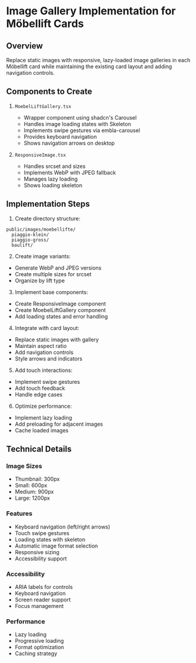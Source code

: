 # Image Gallery Implementation for Möbellift Cards

## Overview
Replace static images with responsive, lazy-loaded image galleries in each Möbellift card while maintaining the existing card layout and adding navigation controls.

## Components to Create

1. `MoebelLiftGallery.tsx`
   - Wrapper component using shadcn's Carousel
   - Handles image loading states with Skeleton
   - Implements swipe gestures via embla-carousel
   - Provides keyboard navigation
   - Shows navigation arrows on desktop

2. `ResponsiveImage.tsx`
   - Handles srcset and sizes
   - Implements WebP with JPEG fallback
   - Manages lazy loading
   - Shows loading skeleton

## Implementation Steps

1. Create directory structure:
```
public/images/moebellifte/
  piaggio-klein/
  piaggio-gross/
  baulift/
```

2. Create image variants:
- Generate WebP and JPEG versions
- Create multiple sizes for srcset
- Organize by lift type

3. Implement base components:
- Create ResponsiveImage component
- Create MoebelLiftGallery component
- Add loading states and error handling

4. Integrate with card layout:
- Replace static images with gallery
- Maintain aspect ratio
- Add navigation controls
- Style arrows and indicators

5. Add touch interactions:
- Implement swipe gestures
- Add touch feedback
- Handle edge cases

6. Optimize performance:
- Implement lazy loading
- Add preloading for adjacent images
- Cache loaded images

## Technical Details

### Image Sizes
- Thumbnail: 300px
- Small: 600px
- Medium: 900px
- Large: 1200px

### Features
- Keyboard navigation (left/right arrows)
- Touch swipe gestures
- Loading states with skeleton
- Automatic image format selection
- Responsive sizing
- Accessibility support

### Accessibility
- ARIA labels for controls
- Keyboard navigation
- Screen reader support
- Focus management

### Performance
- Lazy loading
- Progressive loading
- Format optimization
- Caching strategy